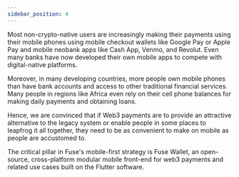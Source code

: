 ```yaml
---
sidebar_position: 4
---
```


Most non-crypto-native users are increasingly making their payments using their mobile phones using mobile checkout wallets like Google Pay or Apple Pay and mobile neobank apps like Cash App, Venmo, and Revolut. Even many banks have now developed their own mobile apps to compete with digital-native platforms.

Moreover, in many developing countries, more people own mobile phones than have bank accounts and access to other traditional financial services. Many people in regions like Africa even rely on their cell phone balances for making daily payments and obtaining loans.

Hence, we are convinced that if Web3 payments are to provide an attractive alternative to the legacy system or enable people in some places to leapfrog it all together, they need to be as convenient to make on mobile as people are accustomed to.

The critical pillar in Fuse's mobile-first strategy is Fuse Wallet, an open-source, cross-platform modular mobile front-end for web3 payments and related use cases built on the Flutter software.
